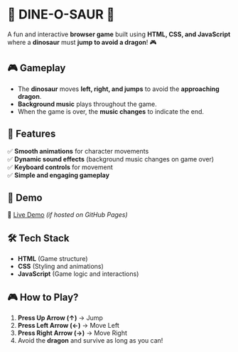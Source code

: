 # 🦖 DINE-O-SAUR 🦖  
A fun and interactive **browser game** built using **HTML, CSS, and JavaScript** where a **dinosaur** must **jump to avoid a dragon**! 🎮  

## 🎮 Gameplay  
- The **dinosaur** moves **left, right, and jumps** to avoid the **approaching dragon**.  
- **Background music** plays throughout the game.  
- When the game is over, the **music changes** to indicate the end.  

## 🚀 Features  
✅ **Smooth animations** for character movements  
✅ **Dynamic sound effects** (background music changes on game over)  
✅ **Keyboard controls** for movement  
✅ **Simple and engaging gameplay**  

## 🎥 Demo  
🔗 [Live Demo](https://your-username.github.io/DINE-O-SAUR/) *(if hosted on GitHub Pages)*  

## 🛠️ Tech Stack  
- **HTML** (Game structure)  
- **CSS** (Styling and animations)  
- **JavaScript** (Game logic and interactions)  

## 🎮 How to Play?  
1. **Press Up Arrow (↑)** → Jump  
2. **Press Left Arrow (←)** → Move Left  
3. **Press Right Arrow (→)** → Move Right  
4. Avoid the **dragon** and survive as long as you can!  


